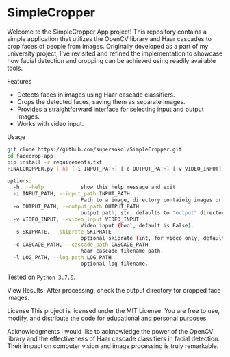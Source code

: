 # SimpleCropper

Welcome to the SimpleCropper App project! This repository contains a simple application that utilizes the OpenCV library and Haar cascades to crop faces of people from images. Originally developed as a part of my university project, I've revisited and refined the implementation to showcase how facial detection and cropping can be achieved using readily available tools.

Features
* Detects faces in images using Haar cascade classifiers.
* Crops the detected faces, saving them as separate images.
* Provides a straightforward interface for selecting input and output images.
* Works with video input.

Usage
```bash
git clone https://github.com/supersokol/SimpleCropper.git
cd facecrop-app
pip install -r requirements.txt
FINALCROPPER.py [-h] [-i INPUT_PATH] [-o OUTPUT_PATH] [-v VIDEO_INPUT] [-s SKIPRATE] [-c CASCADE_PATH] [-l LOG_PATH]

options:
  -h, --help            show this help message and exit
  -i INPUT_PATH, --input_path INPUT_PATH
                        Path to a image, directory containig images or video. (str, default: None)
  -o OUTPUT_PATH, --output_path OUTPUT_PATH
                        output path, str, defaults to "output" directory
  -v VIDEO_INPUT, --video_input VIDEO_INPUT
                        Video input (bool, default is False).
  -s SKIPRATE, --skiprate SKIPRATE
                        optional skiprate (int, for video only, default is 28).
  -c CASCADE_PATH, --cascade_path CASCADE_PATH
                        haar cascade filename path.
  -l LOG_PATH, --log_path LOG_PATH
                        optional log filename.
```
Tested on `Python 3.7.9`.

View Results: After processing, check the output directory for cropped face images.


License
This project is licensed under the MIT License. You are free to use, modify, and distribute the code for educational and personal purposes.

Acknowledgments
I would like to acknowledge the power of the OpenCV library and the effectiveness of Haar cascade classifiers in facial detection. Their impact on computer vision and image processing is truly remarkable.